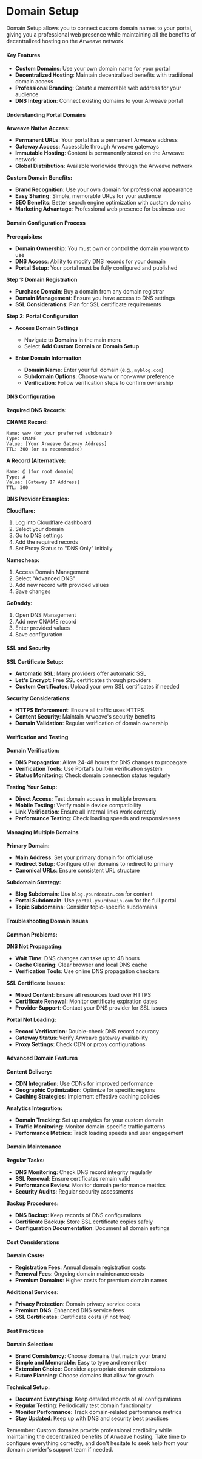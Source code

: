# Domain Setup

Domain Setup allows you to connect custom domain names to your portal, giving you a professional web presence while maintaining all the benefits of decentralized hosting on the Arweave network.

#### Key Features

- **Custom Domains**: Use your own domain name for your portal
- **Decentralized Hosting**: Maintain decentralized benefits with traditional domain access
- **Professional Branding**: Create a memorable web address for your audience
- **DNS Integration**: Connect existing domains to your Arweave portal

#### Understanding Portal Domains

**Arweave Native Access:**
- **Permanent URLs**: Your portal has a permanent Arweave address
- **Gateway Access**: Accessible through Arweave gateways
- **Immutable Hosting**: Content is permanently stored on the Arweave network
- **Global Distribution**: Available worldwide through the Arweave network

**Custom Domain Benefits:**
- **Brand Recognition**: Use your own domain for professional appearance
- **Easy Sharing**: Simple, memorable URLs for your audience
- **SEO Benefits**: Better search engine optimization with custom domains
- **Marketing Advantage**: Professional web presence for business use

#### Domain Configuration Process

**Prerequisites:**
- **Domain Ownership**: You must own or control the domain you want to use
- **DNS Access**: Ability to modify DNS records for your domain
- **Portal Setup**: Your portal must be fully configured and published

**Step 1: Domain Registration**
- **Purchase Domain**: Buy a domain from any domain registrar
- **Domain Management**: Ensure you have access to DNS settings
- **SSL Considerations**: Plan for SSL certificate requirements

**Step 2: Portal Configuration**
- **Access Domain Settings**
  - Navigate to **Domains** in the main menu
  - Select **Add Custom Domain** or **Domain Setup**

- **Enter Domain Information**
  - **Domain Name**: Enter your full domain (e.g., `myblog.com`)
  - **Subdomain Options**: Choose www or non-www preference
  - **Verification**: Follow verification steps to confirm ownership

#### DNS Configuration

**Required DNS Records:**

**CNAME Record:**
```
Name: www (or your preferred subdomain)
Type: CNAME
Value: [Your Arweave Gateway Address]
TTL: 300 (or as recommended)
```

**A Record (Alternative):**
```
Name: @ (for root domain)
Type: A
Value: [Gateway IP Address]
TTL: 300
```

**DNS Provider Examples:**

**Cloudflare:**
1. Log into Cloudflare dashboard
2. Select your domain
3. Go to DNS settings
4. Add the required records
5. Set Proxy Status to "DNS Only" initially

**Namecheap:**
1. Access Domain Management
2. Select "Advanced DNS"
3. Add new record with provided values
4. Save changes

**GoDaddy:**
1. Open DNS Management
2. Add new CNAME record
3. Enter provided values
4. Save configuration

#### SSL and Security

**SSL Certificate Setup:**
- **Automatic SSL**: Many providers offer automatic SSL
- **Let's Encrypt**: Free SSL certificates through providers
- **Custom Certificates**: Upload your own SSL certificates if needed

**Security Considerations:**
- **HTTPS Enforcement**: Ensure all traffic uses HTTPS
- **Content Security**: Maintain Arweave's security benefits
- **Domain Validation**: Regular verification of domain ownership

#### Verification and Testing

**Domain Verification:**
- **DNS Propagation**: Allow 24-48 hours for DNS changes to propagate
- **Verification Tools**: Use Portal's built-in verification system
- **Status Monitoring**: Check domain connection status regularly

**Testing Your Setup:**
- **Direct Access**: Test domain access in multiple browsers
- **Mobile Testing**: Verify mobile device compatibility
- **Link Verification**: Ensure all internal links work correctly
- **Performance Testing**: Check loading speeds and responsiveness

#### Managing Multiple Domains

**Primary Domain:**
- **Main Address**: Set your primary domain for official use
- **Redirect Setup**: Configure other domains to redirect to primary
- **Canonical URLs**: Ensure consistent URL structure

**Subdomain Strategy:**
- **Blog Subdomain**: Use `blog.yourdomain.com` for content
- **Portal Subdomain**: Use `portal.yourdomain.com` for the full portal
- **Topic Subdomains**: Consider topic-specific subdomains

#### Troubleshooting Domain Issues

**Common Problems:**

**DNS Not Propagating:**
- **Wait Time**: DNS changes can take up to 48 hours
- **Cache Clearing**: Clear browser and local DNS cache
- **Verification Tools**: Use online DNS propagation checkers

**SSL Certificate Issues:**
- **Mixed Content**: Ensure all resources load over HTTPS
- **Certificate Renewal**: Monitor certificate expiration dates
- **Provider Support**: Contact your DNS provider for SSL issues

**Portal Not Loading:**
- **Record Verification**: Double-check DNS record accuracy
- **Gateway Status**: Verify Arweave gateway availability
- **Proxy Settings**: Check CDN or proxy configurations

#### Advanced Domain Features

**Content Delivery:**
- **CDN Integration**: Use CDNs for improved performance
- **Geographic Optimization**: Optimize for specific regions
- **Caching Strategies**: Implement effective caching policies

**Analytics Integration:**
- **Domain Tracking**: Set up analytics for your custom domain
- **Traffic Monitoring**: Monitor domain-specific traffic patterns
- **Performance Metrics**: Track loading speeds and user engagement

#### Domain Maintenance

**Regular Tasks:**
- **DNS Monitoring**: Check DNS record integrity regularly
- **SSL Renewal**: Ensure certificates remain valid
- **Performance Review**: Monitor domain performance metrics
- **Security Audits**: Regular security assessments

**Backup Procedures:**
- **DNS Backup**: Keep records of DNS configurations
- **Certificate Backup**: Store SSL certificate copies safely
- **Configuration Documentation**: Document all domain settings

#### Cost Considerations

**Domain Costs:**
- **Registration Fees**: Annual domain registration costs
- **Renewal Fees**: Ongoing domain maintenance costs
- **Premium Domains**: Higher costs for premium domain names

**Additional Services:**
- **Privacy Protection**: Domain privacy service costs
- **Premium DNS**: Enhanced DNS service fees
- **SSL Certificates**: Certificate costs (if not free)

#### Best Practices

**Domain Selection:**
- **Brand Consistency**: Choose domains that match your brand
- **Simple and Memorable**: Easy to type and remember
- **Extension Choice**: Consider appropriate domain extensions
- **Future Planning**: Choose domains that allow for growth

**Technical Setup:**
- **Document Everything**: Keep detailed records of all configurations
- **Regular Testing**: Periodically test domain functionality
- **Monitor Performance**: Track domain-related performance metrics
- **Stay Updated**: Keep up with DNS and security best practices

Remember: Custom domains provide professional credibility while maintaining the decentralized benefits of Arweave hosting. Take time to configure everything correctly, and don't hesitate to seek help from your domain provider's support team if needed.